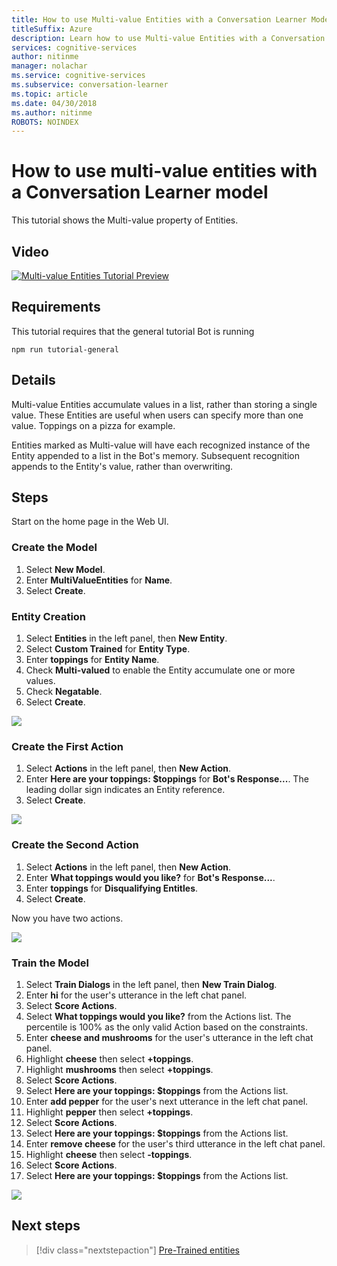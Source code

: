 ```yaml
---
title: How to use Multi-value Entities with a Conversation Learner Model - Microsoft Cognitive Research Technologies | Microsoft Docs
titleSuffix: Azure
description: Learn how to use Multi-value Entities with a Conversation Learner Model.
services: cognitive-services
author: nitinme
manager: nolachar
ms.service: cognitive-services
ms.subservice: conversation-learner
ms.topic: article
ms.date: 04/30/2018
ms.author: nitinme
ROBOTS: NOINDEX
---
```

# How to use multi-value entities with a Conversation Learner model
This tutorial shows the Multi-value property of Entities.

## Video

[![Multi-value Entities Tutorial Preview](https://aka.ms/cl_Tutorial_v3_MultiValued_Preview)](https://aka.ms/cl_Tutorial_v3_MultiValued)

## Requirements
This tutorial requires that the general tutorial Bot is running

	npm run tutorial-general

## Details
Multi-value Entities accumulate values in a list, rather than storing a single value.  These Entities are useful when users can specify more than one value. Toppings on a pizza for example.

Entities marked as Multi-value will have each recognized instance of the Entity appended to a list in the Bot's memory. Subsequent recognition appends to the Entity's value, rather than overwriting.

## Steps

Start on the home page in the Web UI.

### Create the Model

1. Select **New Model**.
2. Enter **MultiValueEntities** for **Name**.
3. Select **Create**.

### Entity Creation

1. Select **Entities** in the left panel, then **New Entity**.
2. Select **Custom Trained** for **Entity Type**.
3. Enter **toppings** for **Entity Name**.
4. Check **Multi-valued** to enable the Entity accumulate one or more values.
5. Check **Negatable**.
6. Select **Create**.

![](../media/T07_entity_create.png)

### Create the First Action

1. Select **Actions** in the left panel, then **New Action**.
2. Enter **Here are your toppings: $toppings** for **Bot's Response...**. The leading dollar sign indicates an Entity reference.
3. Select **Create**.

![](../media/T07_action_create_1.png)

### Create the Second Action

1. Select **Actions** in the left panel, then **New Action**.
2. Enter **What toppings would you like?** for **Bot's Response...**.
3. Enter **toppings** for **Disqualifying Entitles**.
4. Select **Create**.

Now you have two actions.

![](../media/T07_action_create_2.png)

### Train the Model

1. Select **Train Dialogs** in the left panel, then **New Train Dialog**.
2. Enter **hi** for the user's utterance in the left chat panel.
3. Select **Score Actions**.
4. Select **What toppings would you like?** from the Actions list. The percentile is 100% as the only valid Action based on the constraints.
5. Enter **cheese and mushrooms** for the user's utterance in the left chat panel.
6. Highlight **cheese** then select **+toppings**.
7. Highlight **mushrooms** then select **+toppings**.
8. Select **Score Actions**.
9. Select **Here are your toppings: $toppings** from the Actions list.
10. Enter **add pepper** for the user's next utterance in the left chat panel.
11. Highlight **pepper** then select **+toppings**.
12. Select **Score Actions**.
13. Select **Here are your toppings: $toppings** from the Actions list.
14. Enter **remove cheese** for the user's third utterance in the left chat panel.
15. Highlight **cheese** then select **-toppings**.
16. Select **Score Actions**.
17. Select **Here are your toppings: $toppings** from the Actions list.

![](../media/T07_training.png)

## Next steps

> [!div class="nextstepaction"]
> [Pre-Trained entities](./08-pre-trained-entities.md)
